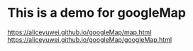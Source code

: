 # This is a demo for googleMap

https://aliceyuwei.github.io/googleMap/map.html
<br>
https://aliceyuwei.github.io/googleMap/googleMap.html
